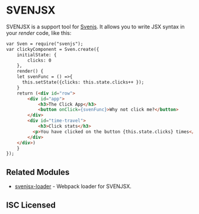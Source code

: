 # SVENJSX

SVENJSX is a support tool for [Svenjs](https:/github.com/svenanders/svenjs). It allows you to write JSX syntax in your _render_ code, like this:

```html
var Sven = require("svenjs");
var clickyComponent = Sven.create({
    initialState: {
        clicks: 0
    },
    render() {
    let svenFunc = () =>{
      this.setState({clicks: this.state.clicks++ });
    }
    return (<div id="row">
        <div id="app">
            <h3>The Click App</h3>
            <button onClick={svenFunc}>Why not click me?</button>
        </div>
        <div id="time-travel">
            <h3>Click stats</h3>
          <p>You have clicked on the button {this.state.clicks} times</p>
        </div>
    </div>)
    }
});
```

## Related Modules

* [svenjsx-loader](https://www.npmjs.com/package/svenjsx-loader) - Webpack loader for SVENJSX.

## ISC Licensed
